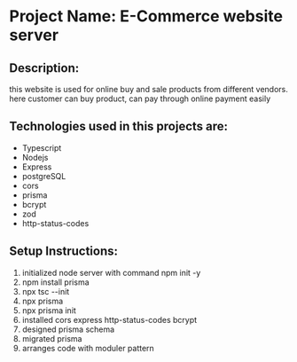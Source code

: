 # Project Name: E-Commerce website server

## Description:

this website is used for online buy and sale products from different vendors. here customer can buy product, can pay through online payment easily

## Technologies used in this projects are:

- Typescript
- Nodejs
- Express
- postgreSQL
- cors
- prisma
- bcrypt
- zod
- http-status-codes

## Setup Instructions:

1. initialized node server with command npm init -y
2. npm install prisma
3. npx tsc --init
4. npx prisma
5. npx prisma init
6. installed cors express http-status-codes bcrypt
7. designed prisma schema
8. migrated prisma
9. arranges code with moduler pattern
